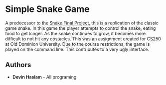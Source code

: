 # Simple Snake Game

A predecessor to the [Snake Final Project](https://github.com/dhasl002/Teaching-SnakeProject), this is a replication of the classic game snake. In this game the player attempts to control the snake, eating food to get longer. As the snake continues to grow, it becomes more difficult to not hit any obstacles. This was an assignment created for CS250 at Old Dominion University. Due to the course restrictions, the game is played on the command line. This contributes to a very ugly interface. 

## Authors

* **Devin Haslam** - All programing

